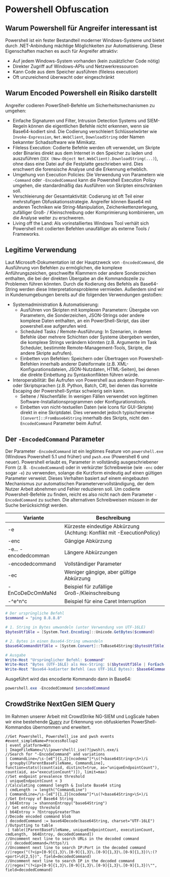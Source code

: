 # Powershell Obfuscation 

## Warum Powershell für Angreifer interessant ist

Powershell ist ein fester Bestandteil moderner Windows-Systeme und bietet durch .NET-Anbindung mächtige Möglichkeiten zur Automatisierung. Diese Eigenschaften machen es auch für Angreifer attraktiv:

- Auf jedem Windows-System vorhanden (kein zusätzlicher Code nötig)
- Direkter Zugriff auf Windows-APIs und Netzwerkressourcen
- Kann Code aus dem Speicher ausführen (fileless execution)
- Oft unzureichend überwacht oder eingeschränkt

## Warum Encoded Powershell ein Risiko darstellt
Angreifer codieren PowerShell-Befehle um Sicherheitsmechanismen zu umgehen:

* Einfache Signaturen und Filter, Intrusion Detection Systems und SIEM-Regeln können die eigentlichen Befehle nicht erkennen, wenn sie Base64-kodiert sind. Die Codierung verschleiert Schlüsselwörter wie `Invoke-Expression`, `Net.WebClient`, `DownloadString` oder Namen bekannter Schadsoftware wie Mimikatz.   
* Fileless Execution: Codierte Befehle werden oft verwendet, um Skripte oder Binaries direkt aus dem Internet in den Speicher zu laden und auszuführen (`IEX (New-Object Net.WebClient).DownloadString(...)`), ohne dass eine Datei auf die Festplatte geschrieben wird. Dies erschwert die forensische Analyse und die Erkennung erheblich.
* Umgehung von Execution Policies: Die Verwendung von Parametern wie `-Command` oder `-EncodedCommand` kann die Powershell Execution Policy umgehen, die standardmäßig das Ausführen von Skripten einschränken soll.
* Verschleierung der Gesamtaktivität: Codierung ist oft Teil einer mehrstufigen Obfuskationsstrategie. Angreifer können Base64 mit anderen Techniken wie String-Manipulation, Zeichenkettenzerlegung, zufälliger Groß- / Kleinschreibung oder Komprimierung kombinieren, um die Analyse weiter zu erschweren.
* Living off the Land: Als vorinstalliertes Windows Tool verhält sich Powershell mit codierten Befehlen unaufälliger als externe Tools / Frameworks.   

## Legitime Verwendung
Laut Microsoft-Dokumentation ist der Hauptzweck von `-EncodedCommand`, die Ausführung von Befehlen zu ermöglichen, die komplexe Anführungszeichen, geschweifte Klammern oder andere Sonderzeichen enthalten, die bei der direkten Übergabe an die Kommandozeile zu Problemen führen könnten. Durch die Kodierung des Befehls als Base64-String werden diese Interpretationsprobleme vermieden. Außerdem sind wir in Kundenumgebungen bereits auf die folgenden Verwendungen gestoßen: 

* Systemadministration & Automatisierung:
  * Ausführen von Skripten mit komplexen Parametern: Übergabe von Parametern, die Sonderzeichen, JSON-Strings oder andere komplexe Daten enthalten, an ein PowerShell-Skript, das über powershell.exe aufgerufen wird.
  * Scheduled Tasks / Remote-Ausführung: In Szenarien, in denen Befehle über mehrere Schichten oder Systeme übergeben werden, die komplexe Strings verändern könnten (z.B. Argumente im Task Scheduler, bestimmte Remote-Management-Tools, Skripte, die andere Skripte aufrufen).
  * Einbetten von Befehlen: Speichern oder Übertragen von Powershell-Befehlen innerhalb anderer Dateiformate (z.B. XML-Konfigurationsdateien, JSON-Nutzdaten, HTML-Seiten), bei denen die direkte Einbettung zu Syntaxkonflikten führen würde.
* Interoperabilität: Bei Aufrufen von Powershell aus anderen Programmier- oder Skriptsprachen (z.B. Python, Batch, C#), bei denen das korrekte Escaping der Powershell-Syntax schwierig sein kann.
  * Seltene / Nischenfälle: In wenigen Fällen verwendet von legitimen Software-Installationsprogrammen oder Konfigurationstools.
  * Einbetten von nicht-textuellen Daten (wie Icons für GUI-Skripte) direkt in eine Skriptdatei. Dies verwendet jedoch typischerweise `[Convert]::FromBase64String` innerhalb des Skripts, nicht den `-EncodedCommand` Parameter beim Aufruf.

## Der `-EncodedCommand` Parameter
Der Parameter `-EncodedCommand` ist ein legitimes Feature von `powershell.exe` (Windows Powershell 5.1 und früher) und `pwsh.exe` (Powershell 6 und neuer).
Powershell erlaubt es, Parameter in vollständig ausgeschriebener Form (z. B. `-EncodedCommand`) oder in verkürzter Schreibweise (wie `-enc` oder sogar `-e`) zu verwenden, solange die Kurzform eindeutig auf einen gültigen Parameter verweist. Dieses Verhalten basiert auf einem eingebauten Mechanismus zur automatischen Parametervervollständigung, der dem Nutzer Arbeit abnehmen und Fehler reduzieren soll. Um codierte Powershell-Befehle zu finden, reicht es also nicht nach dem Parameter `-EncodedCommand` zu suchen. Die alternativen Schreibweisen müssen in der Suche berücksichtigt werden.

| Variante      | Beschreibung                             |
| ------------- |------------------------------------------|
|-e	| Kürzeste eindeutige Abkürzung (Achtung: Konflikt mit -ExecutionPolicy)|
|-enc	| Gängige Abkürzung|
|-e... -encodedcomman	| Längere Abkürzungen|
|-encodedcommand |	Vollständiger Parameter|
|-ec |	Weniger gängige, aber gültige Abkürzung|
|-EnCoDeDcOmMaNd	| Beispiel für zufällige Groß-/Kleinschreibung|
|-^e^n^c	| Beispiel für eine Caret Interruption|

``` Powershell Encoding
# Der ursprüngliche Befehl
$command = "ping 8.8.8.8"

# 1. String in Bytes umwandeln (unter Verwendung von UTF-16LE)
$bytesUtf16le = [System.Text.Encoding]::Unicode.GetBytes($command)

# 2. Bytes in einen Base64-String umwandeln
$base64CommandUtf16le = [System.Convert]::ToBase64String($bytesUtf16le)

# Ausgabe
Write-Host "Ursprünglicher Befehl: $command"
Write-Host "Bytes (UTF-16LE) als Hex-String: $($bytesUtf16le | ForEach-Object { $_.ToString('X2') })"
Write-Host "Base64-kodierter Befehl (aus UTF-16LE Bytes): $base64CommandUtf16le"
```
Ausgeführt wird das encodierte Kommando dann in Base64:
``` Powershell
powershell.exe -EncodedCommand $encodedCommand
```

## CrowdStrike NextGen SIEM Query
Im Rahmen unserer Arbeit mit CrowdStrike NG-SIEM und LogScale haben wir eine bestehende [Query](https://www.reddit.com/r/crowdstrike/comments/xm7lsn/20220923_cool_query_friday_logscale_humio/?rdt=54594) zur Erkennung von obfuskierten PowerShell-Kommandos übernommen und erweitert. 

```
//Get Powershell, Powershell_ise and pwsh events
#event_simpleName=ProcessRollup2 
| event_platform=Win 
| ImageFileName=/\\(powershell(_ise)?|pwsh)\.exe/i
//Search for "-EncodeCommand" and variations   
| CommandLine=/\s-[eE^]{1,2}[ncodema^]*\s(?<base64String>\S+)/i
| groupby([ParentBaseFileName, CommandLine], function=stats([count(aid, distinct=true, as="uniqueEndpointCount"), count(aid, as="executionCount")]), limit=max)
//Set endpoint prevalence threshold
| uniqueEndpointCount < 3
//Calculating command length & Isolate Base64 sting
| cmdLength := length("CommandLine")
| CommandLine=/\s-[eE^]{1,2}[ncodema^]*\s(?<base64String>\S+)/i
//Get Entropy of Base64 String
| b64Entroy := shannonEntropy("base64String")
// Set entropy threshold
| b64Entroy > ?EntropyGreaterThan
//Decode encoded command blob
| decodedCommand := base64Decode(base64String, charset="UTF-16LE")
//Outputting to table
 | table([ParentBaseFileName, uniqueEndpointCount, executionCount, cmdLength,  b64Entroy, decodedCommand])
//Uncomment next line to search URLs in the decoded command
//| decodedCommand=/https?/i
//Uncomment next line to search IP:Port in the decoded command 
//|regex("(?<ip>[0-9]{1,3}\.[0-9]{1,3}\.[0-9]{1,3}\.[0-9]{1,3})\:(?<port>\d{2,5})", field=decodedCommand)
//Uncomment next line to search IP in the decoded command 
//|regex("(?<ip>[0-9]{1,3}\.[0-9]{1,3}\.[0-9]{1,3}\.[0-9]{1,3})\"", field=decodedCommand)
```
